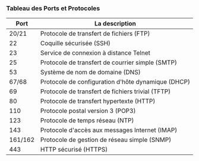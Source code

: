 
### Tableau des Ports et Protocoles

| Port      | La description                                      |
|-----------|-----------------------------------------------------|
| 20/21     | Protocole de transfert de fichiers (FTP)            |
| 22        | Coquille sécurisée (SSH)                            |
| 23        | Service de connexion à distance Telnet              |
| 25        | Protocole de transfert de courrier simple (SMTP)    |
| 53        | Système de nom de domaine (DNS)                     |
| 67/68     | Protocole de configuration d'hôte dynamique (DHCP)  |
| 69        | Protocole de transfert de fichiers trivial (TFTP)   |
| 80        | Protocole de transfert hypertexte (HTTP)            |
| 110       | Protocole postal version 3 (POP3)                   |
| 123       | Protocole de temps réseau (NTP)                     |
| 143       | Protocole d'accès aux messages Internet (IMAP)      |
| 161/162   | Protocole de gestion de réseau simple (SNMP)        |
| 443       | HTTP sécurisé (HTTPS)                               |
